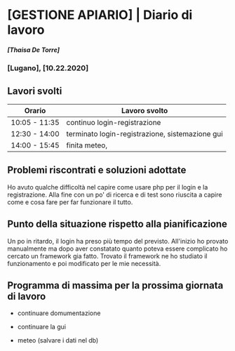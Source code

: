 

# [GESTIONE APIARIO] | Diario di lavoro
##### [Thaisa De Torre]
### [Lugano], [10.22.2020]

## Lavori svolti


|Orario        |Lavoro svolto                 |
|--------------|------------------------------|
|10:05 - 11:35 | continuo login-registrazione |
|12:30 - 14:00 | terminato login-registrazione, sistemazione gui |
|14:00 - 15:45 | finita meteo, |

##  Problemi riscontrati e soluzioni adottate
Ho avuto qualche difficoltà nel capire come usare php per il login e la registrazione. Alla fine con un po' di ricerca e di test sono riuscita a capire come e cosa fare per far funzionare il tutto.


##  Punto della situazione rispetto alla pianificazione
Un po in ritardo, il login ha preso più tempo del previsto. All'inizio ho provato manualmente ma dopo aver constatato quanto poteva essere complicato ho cercato un framework gia fatto. Trovato il framework ne ho studiato il funzionamento e poi modificato per le mie necessità.


## Programma di massima per la prossima giornata di lavoro
- continuare domumentazione
- continuare la gui

- meteo (salvare i dati nel db)